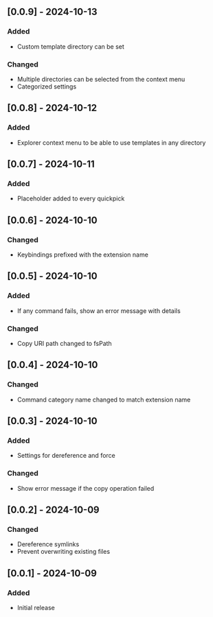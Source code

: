 ## [0.0.9] - 2024-10-13
### Added
- Custom template directory can be set

### Changed
- Multiple directories can be selected from the context menu
- Categorized settings

## [0.0.8] - 2024-10-12
### Added
- Explorer context menu to be able to use templates in any directory

## [0.0.7] - 2024-10-11
### Added
- Placeholder added to every quickpick

## [0.0.6] - 2024-10-10
### Changed
- Keybindings prefixed with the extension name

## [0.0.5] - 2024-10-10
### Added
- If any command fails, show an error message with details

### Changed
- Copy URI path changed to fsPath

## [0.0.4] - 2024-10-10
### Changed
- Command category name changed to match extension name

## [0.0.3] - 2024-10-10
### Added
- Settings for dereference and force

### Changed
- Show error message if the copy operation failed

## [0.0.2] - 2024-10-09
### Changed
- Dereference symlinks
- Prevent overwriting existing files

## [0.0.1] - 2024-10-09
### Added
- Initial release
